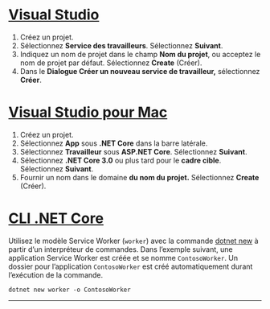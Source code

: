 # <a name="visual-studio"></a>[Visual Studio](#tab/visual-studio)

1. Créez un projet.
1. Sélectionnez **Service des travailleurs**. Sélectionnez **Suivant**.
1. Indiquez un nom de projet dans le champ **Nom du projet**, ou acceptez le nom de projet par défaut. Sélectionnez **Create** (Créer).
1. Dans le **Dialogue Créer un nouveau service de travailleur,** sélectionnez **Créer**.

# <a name="visual-studio-for-mac"></a>[Visual Studio pour Mac](#tab/visual-studio-mac)

1. Créez un projet.
1. Sélectionnez **App** sous **.NET Core** dans la barre latérale.
1. Sélectionnez **Travailleur** sous **ASP.NET Core**. Sélectionnez **Suivant**.
1. Sélectionnez **.NET Core 3.0** ou plus tard pour le **cadre cible**. Sélectionnez **Suivant**.
1. Fournir un nom dans le domaine **du nom du projet.** Sélectionnez **Create** (Créer).

# <a name="net-core-cli"></a>[CLI .NET Core](#tab/netcore-cli)

Utilisez le modèle Service Worker (`worker`) avec la commande [dotnet new](/dotnet/core/tools/dotnet-new) à partir d’un interpréteur de commandes. Dans l’exemple suivant, une application Service Worker est créée et se nomme `ContosoWorker`. Un dossier pour l’application `ContosoWorker` est créé automatiquement durant l’exécution de la commande.

```dotnetcli
dotnet new worker -o ContosoWorker
```

---
